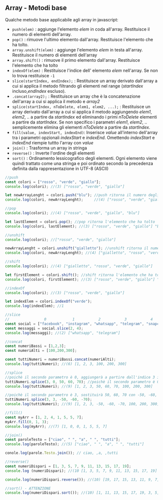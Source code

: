 ## Array - Metodi base

Qualche metodo base applicabile agli array in javascript:

- `push(elem)` : aggiunge l'elemento *elem* in coda all'array. Restituisce il numero di elementi dell'array.
- `pop()` : rimuove l'ultimo elemento dall'array. Restituisce l'elemento che ha tolto.
- `array.unshift(elem)` : aggiunge l'elemento *elem* in testa all'array. Restituisce il numero di elementi dell'array
- `array.shift()` : rimuove il primo elemento dall'array. Restituisce l'elemento che ha tolto
- `indexOf(elem)` : Restituisce l'indice dell' elemento *elem* nell'array. Se non lo trova restituisce `-1`
- `slice(startIndex, endIndex);` : Restituisce un array derivato dall'array a cui si applica il metodo filtrando gli elementi nel range (*startIndex* incluso,*endIndex* escluso).
- `.concat(array2);` : Restituisce un array che è la concatenazione dell'array a cui si applica il metodo e *array2*
-  `splice(startIndex, nToDelete, elem1, elem2, ...);` : Restituisce un array derivato dall'array a cui si applica il metodo aggiungendo *elem1*, *elem2*, .. a partire da *startIndex* ed eliminando i primi *nToDelete* elementi a partire da *startIndex*. Se non specifico i parametri *elem1*, *elem2*, .. semplicemente elimina gli elementi *nToDelete*  a partire da *startIndex*.
- `fill(value, indexStart, indexEnd)`: Inserisce *value* all'interno dell'array tra i parametri opzionali *indexStart* e *indexEnd*. Omettendo *indexStart* e *indexEnd* riempie tuttto l'array con *value*
- `join()` : Trasforma un array in stringa
- `reverse()` : Inverte l'ordine degli elementi
- `sort()` : Ordinamento lessicografico degli elementi. Ogni elemento viene quindi trattato come una stringa e poi ordinato secondo la precedenza definita dalla rappresentazione in UTF-8 (ASCII)


```js
//push
const colori = ["rosso", "verde", "giallo"];
console.log(colori); //(3) ["rosso", "verde", "giallo"]

let newArrayLenght = colori.push("blu"); //push ritorna il numero degli elementi dell'array
console.log(colori, newArrayLenght);     //(4) ["rosso", "verde", "giallo", "blu"] 4

//pop
console.log(colori); //(4) ["rosso", "verde", "giallo", "blu"]

let lastElement = colori.pop(); //pop ritorna l'elemento che ha tolto
console.log(colori, lastElement); //(3) ["rosso", "verde", "giallo"] "blu"

//unshift
console.log(colori); //["rosso", "verde", "giallo"]

newArrayLenght = colori.unshift("gialletto"); //unshift ritorna il numero degli elementi dell'array
console.log(colori, newArrayLenght); //(4) ["gialletto", "rosso", "verde", "giallo"] 4

//shift
console.log(colori); //(4) ["gialletto", "rosso", "verde", "giallo"]

let firstElement = colori.shift(); //shift ritorna l'elemento che ha tolto
console.log(colori, firstElement); //(3) ["rosso", "verde", "giallo"] "gialletto"

//indexOf
console.log(colori); //(3) ["rosso", "verde", "giallo"] 

let indexElem = colori.indexOf("verde");
console.log(indexElem); //1

//slice
//                0            1           2           3           4
const social = ["facebook", "instagram", "whatsapp", "telegram", "snapchat"];
const messaggi = social.slice(2, 4);
console.log(messaggi); //(2) ["whatsapp", "telegram"]

//concat
const numeriBassi = [1,2,3];
const numeriAlti = [100,200,300];

const tuttiNumeri = numeriBassi.concat(numeriAlti); 
console.log(tuttiNumeri); //(6) [1, 2, 3, 100, 200, 300]

//splice
//poichè il secondo parametro è 0, aggiungerà a partire dall'indice 3 i parametri 50, 60, 70
tuttiNumeri.splice(3, 0, 50, 60, 70); //poichè il secondo parametro è 0
console.log(tuttiNumeri); //(9) [1, 2, 3, 50, 60, 70, 100, 200, 300]

//poichè il secondo parametro è 3, sostituirà 50, 60, 70 con -50, -60, -70
tuttiNumeri.splice(3, 3, -50, -60, -70);
console.log(tuttiNumeri); //(9) [1, 2, 3, -50, -60, -70, 100, 200, 300]

//fill()
const myArr = [1, 2, 4, 1, 5, 5, 7];
myArr.fill(0, 1, 3); 
console.log(myArr); //(7) [1, 0, 0, 1, 5, 5, 7]

//join()
const paroleTesto = ["ciao", " ", "a", " ", "tutti"]; 
console.log(paroleTesto); //(5) ["ciao", " ", "a", " ", "tutti"]

conole.log(parole.Testo.join()); // ciao, ,a, ,tutti

//reverse()
const numeriDispari = [1, 3, 5, 7, 9, 11, 13, 15, 17, 19];
console.log (numeriDispari); //(10 [1, 3, 5, 7, 9, 11, 13, 15, 17, 19]

console.log(numeriDispari.reverse()); //(10) [19, 17, 15, 13, 11, 9, 7, 5, 3, 1]

//sort() - ATTENZIONE
console.log(numeriDispari.sort()); //(10) [1, 11, 13, 15, 17, 19, 3, 5, 7, 9]
```


 

  















